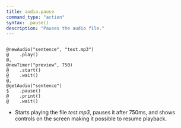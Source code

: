 ```yaml
---
title: audio.pause
command_type: "action"
syntax: .pause()
description: "Pauses the audio file."
---
```


<!--more-->

<pre><code class="language-diff-javascript diff-highlight try-true">
@newAudio("sentence", "test.mp3")
@    .play()
@,
@newTimer("preview", 750)
@    .start()
@    .wait()
@,
@getAudio("sentence")
$    .pause()
@    .print()
@    .wait()
</code></pre>

+ Starts playing the file *test.mp3*, pauses it after 750ms, and shows controls on the screen making it possible to resume playback.		
